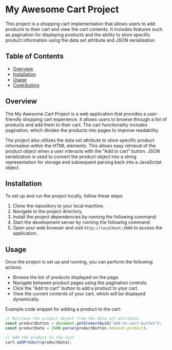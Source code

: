 # My Awesome Cart Project

This project is a shopping cart implementation that allows users to add products to their cart and view the cart contents. It includes features such as pagination for displaying products and the ability to store specific product information using the data set attribute and JSON serialization.

## Table of Contents

- [Overview](#overview)
- [Installation](#installation)
- [Usage](#usage)
- [Contributing](#contributing)

## Overview

The My Awesome Cart Project is a web application that provides a user-friendly shopping cart experience. It allows users to browse through a list of products and add them to their cart. The cart functionality includes pagination, which divides the products into pages to improve readability.

The project also utilizes the data set attribute to store specific product information within the HTML elements. This allows easy retrieval of the product object when a user interacts with the "Add to cart" button. JSON serialization is used to convert the product object into a string representation for storage and subsequent parsing back into a JavaScript object.

## Installation

To set up and run the project locally, follow these steps:

1. Clone the repository to your local machine.
2. Navigate to the project directory.
3. Install the project dependencies by running the following command:
4. Start the development server by running the following command:
5. Open your web browser and visit `http://localhost:3000` to access the application.

## Usage

Once the project is set up and running, you can perform the following actions:

- Browse the list of products displayed on the page.
- Navigate between product pages using the pagination controls.
- Click the "Add to cart" button to add a product to your cart.
- View the current contents of your cart, which will be displayed dynamically.

Example code snippet for adding a product to the cart:

```javascript
// Retrieve the product object from the data set attribute
const productButton = document.getElementById("add-to-cart-button");
const productData = JSON.parse(productButton.dataset.product);

// Add the product to the cart
cart.addProduct(productData);
```
